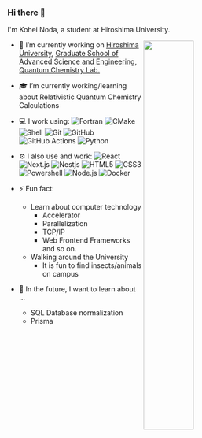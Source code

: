 ### Hi there 👋

I'm Kohei Noda, a student at Hiroshima University.

<img align="right" width="45%" src="https://github-readme-stats-ouuan.vercel.app/api?username=kohei-noda-qcrg&theme=dark&show_icons=true" />

- 🏫 I’m currently working on [Hiroshima University](https://www.hiroshima-u.ac.jp/), [Graduate School of Advanced Science and Engineering](https://www.hiroshima-u.ac.jp/adse), [Quantum Chemistry Lab.](https://home.hiroshima-u.ac.jp/minoria/index.html)

- 🎓 I’m currently working/learning about Relativistic Quantum Chemistry Calculations

- 💻 I work using:
![Fortran](https://img.shields.io/badge/-Fortran-734F96.svg?style=plastic&logo=fortran)
![CMake](https://img.shields.io/badge/-CMake-064F8C.svg??style=plastic&logo=cmake)
![Shell](https://img.shields.io/badge/-Shell-blasck?style=plastic&logo=Shell)
![Git](https://img.shields.io/badge/-Git-black?style=plastic&logo=git)
![GitHub](https://img.shields.io/badge/-GitHub-181717?style=plastic&logo=github)
![GitHub Actions](https://img.shields.io/badge/-GitHub_actions-181717?style=plastic&logo=github-actions)
![Python](https://img.shields.io/badge/-Python-FFDF76?style=plastic&logo=Python)

- ⚙️ I also use and work:
![React](https://img.shields.io/badge/-React-282C34.svg?logo=react&style=plastic)
![Next.js](https://img.shields.io/badge/-Next.js-000000.svg?logo=next.js&style=plastic)
![Nestjs](https://img.shields.io/badge/-Nest.js-E0234E.svg?logo=nestjs&style=plastic)
![HTML5](https://img.shields.io/badge/-Html5-E34F26.svg?logo=html5&style=plastic)
![CSS3](https://img.shields.io/badge/-Css3-1572B6.svg?logo=css3&style=plastic)
![Powershell](https://img.shields.io/badge/-Powershell-5391FE.svg?logo=powershell&style=plastic)
![Node.js](https://img.shields.io/badge/-Node.js-339933.svg?logo=node.js&style=plastic)
![Docker](https://img.shields.io/badge/-Docker-1488C6.svg?logo=docker&style=plastic)

- ⚡ Fun fact:
  - Learn about computer technology
    - Accelerator
    - Parallelization
    - TCP/IP
    - Web Frontend Frameworks and so on.
  - Walking around the University
    - It is fun to find insects/animals on campus

- 🌱 In the future, I want to learn about ...
  - SQL Database normalization
  - Prisma
